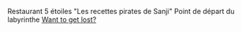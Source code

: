 Restaurant 5 étoiles "Les recettes pirates de Sanji"
Point de départ du labyrinthe
[Want to get lost?](Lafôret-Nesrine.md)

